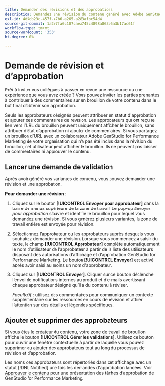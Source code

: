 ```yaml
---
title: Demander des révisions et des approbations
description: Demandez une révision du contenu généré avec Adobe GenStudio for Performance Marketing.
exl-id: 4d5cb23c-457f-47b6-a265-a283afbc54d4
source-git-commit: 1a2e7fa6c107caea745c4898a863d6a3b17ac61f
workflow-type: tm+mt
source-wordcount: '353'
ht-degree: 0%

---
```


# Demande de révision et d’approbation

Prêt à inviter vos collègues à passer en revue une ressource ou une expérience que vous avez créée ? Vous pouvez inviter les parties prenantes à contribuer à des commentaires sur un brouillon de votre contenu dans le but final d’obtenir son approbation.

Seuls les approbateurs désignés peuvent attribuer un statut d&#39;approbation et ajouter des commentaires de révision. Les approbateurs qui ont reçu le lien vers l’URL du brouillon peuvent uniquement afficher le brouillon, sans attribuer d’état d’approbation ni ajouter de commentaires. Si vous partagez un brouillon d’URL avec un collaborateur Adobe GenStudio for Performance Marketing de votre organisation qui n’a pas été inclus dans la révision du brouillon, cet utilisateur peut afficher le brouillon. Ils ne peuvent pas laisser de commentaires ni approuver le contenu.

## Lancer une demande de validation

Après avoir généré vos variantes de contenu, vous pouvez demander une révision et une approbation.

**Pour demander une révision** :

1. Cliquez sur le bouton **[!UICONTROL Envoyer pour approbateur]** dans la barre de menus supérieure de la zone de travail. Le pop-up _Envoyer pour approbation_ s’ouvre et identifie le brouillon pour lequel vous demandez une révision. Si vous générez plusieurs variantes, la zone de travail entière est envoyée pour révision.

1. Sélectionnez l’approbateur ou les approbateurs auprès desquels vous souhaitez demander une révision. Lorsque vous commencez à saisir du texte, le champ **[!UICONTROL Approbateur]** complète automatiquement le nom d’utilisateur de l’approbateur à partir de la liste des utilisateurs disposant des autorisations d’affichage et d’approbation GenStudio for Performance Marketing. Le bouton **[!UICONTROL Envoyer]** est activé après avoir saisi au moins un nom d&#39;approbateur.

1. Cliquez sur **[!UICONTROL Envoyer]**. Cliquer sur ce bouton déclenche l’envoi de notifications internes au produit et d’e-mails avertissant chaque approbateur désigné qu’il a du contenu à réviser.

   _Facultatif_ : utilisez des commentaires pour communiquer un contexte supplémentaire sur les ressources en cours de révision et attirer l’attention sur des détails et légendes spécifiques.

## Ajouter et supprimer des approbateurs

Si vous êtes le créateur du contenu, votre zone de travail de brouillon affiche le bouton **[!UICONTROL Gérer les validations]**. Utilisez ce bouton pour ouvrir une fenêtre contextuelle à partir de laquelle vous pouvez supprimer ou ajouter des approbateurs tout au long du processus de révision et d’approbation.

Les noms des approbateurs sont répertoriés dans cet affichage avec un statut [!DNL Notified] une fois les demandes d&#39;approbation lancées. Voir [Approuver le contenu](./approve-content.md) pour une présentation des tâches d’approbation de GenStudio for Performance Marketing.
